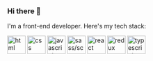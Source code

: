 ### Hi there 👋

I'm a front-end developer. Here's my tech stack:  

<img alt="html" src="https://github.com/emiliaweb/emiliaweb/assets/81705094/b32fdf57-61ee-427a-88be-787becb8146b" width="42">
<img alt="css" src="https://github.com/emiliaweb/emiliaweb/assets/81705094/e77b25d8-aa61-478a-aaed-077766c5ea8e" width="42">
<img alt="javascript" src="https://github.com/emiliaweb/emiliaweb/assets/81705094/02f3624d-2ae4-4f48-b04d-33f7d892140d" width="42">
<img alt="sass/scss" src="https://github.com/emiliaweb/emiliaweb/assets/81705094/8c26968d-e2d6-4ec0-ba0b-d6b55466f1fd" width="42">
<img alt="react" src="https://github.com/emiliaweb/emiliaweb/assets/81705094/1a364bbc-ddfb-4676-b0b2-de29992d0b7b" width="42">
<img alt="redux" src="https://github.com/emiliaweb/emiliaweb/assets/81705094/e9355d99-ddf1-44e7-a207-6f996ade551f" width="42">
<img alt="typescript" src="https://github.com/emiliaweb/emiliaweb/assets/81705094/a22680e8-40dc-4459-912b-85e71ca11d72" width="42">
